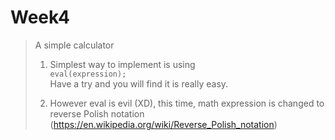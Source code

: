 # Week4
> A simple calculator  
> 1. Simplest way to implement is using  
    ```
        eval(expression);
    ```  
    Have a try and you will find it is really easy.
>
> 2. However eval is evil (XD), this time, math expression is changed to reverse Polish notation (<https://en.wikipedia.org/wiki/Reverse_Polish_notation>)